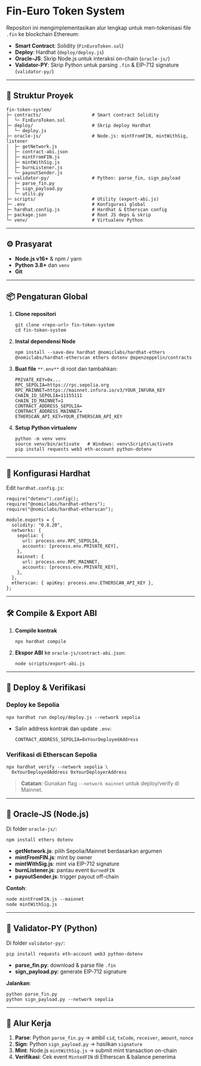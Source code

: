 # Fin-Euro Token System

Repositori ini mengimplementasikan alur lengkap untuk men-tokenisasi file `.fin` ke blockchain Ethereum:

- **Smart Contract**: Solidity (`FinEuroToken.sol`)
- **Deploy**: Hardhat (`deploy/deploy.js`)
- **Oracle-JS**: Skrip Node.js untuk interaksi on-chain (`oracle-js/`)
- **Validator-PY**: Skrip Python untuk parsing `.fin` & EIP-712 signature (`validator-py/`)

---

## 📁 Struktur Proyek

```
fin-token-system/
├─ contracts/                   # Smart contract Solidity
│  └─ FinEuroToken.sol
├─ deploy/                      # Skrip deploy Hardhat
│  └─ deploy.js
├─ oracle-js/                   # Node.js: mintFromFIN, mintWithSig, listener
│  ├─ getNetwork.js
│  ├─ contract-abi.json
│  ├─ mintFromFIN.js
│  ├─ mintWithSig.js
│  ├─ burnListener.js
│  └─ payoutSender.js
├─ validator-py/                # Python: parse_fin, sign_payload
│  ├─ parse_fin.py
│  ├─ sign_payload.py
│  └─ utils.py
├─ scripts/                     # Utility (export-abi.js)
├─ .env                         # Konfigurasi global
├─ hardhat.config.js            # Hardhat & Etherscan config
├─ package.json                 # Root JS deps & skrip
└─ venv/                        # Virtualenv Python
```

---

## ⚙️ Prasyarat

- **Node.js v16+** & npm / yarn
- **Python 3.8+** dan `venv`
- **Git**

---

## 📦 Pengaturan Global

1.  **Clone repositori**

    ```
    git clone <repo-url> fin-token-system
    cd fin-token-system
    ```

2.  **Instal dependensi Node**

    ```
    npm install --save-dev hardhat @nomiclabs/hardhat-ethers @nomiclabs/hardhat-etherscan ethers dotenv @openzeppelin/contracts
    ```

3.  **Buat file** `**.env**` di root dan tambahkan:

    ```
    PRIVATE_KEY=0x...
    RPC_SEPOLIA=https://rpc.sepolia.org
    RPC_MAINNET=https://mainnet.infura.io/v3/YOUR_INFURA_KEY
    CHAIN_ID_SEPOLIA=11155111
    CHAIN_ID_MAINNET=1
    CONTRACT_ADDRESS_SEPOLIA=
    CONTRACT_ADDRESS_MAINNET=
    ETHERSCAN_API_KEY=YOUR_ETHERSCAN_API_KEY
    ```

4.  **Setup Python virtualenv**

    ```
    python -m venv venv
    source venv/bin/activate   # Windows: venv\Scripts\activate
    pip install requests web3 eth-account python-dotenv
    ```

---

## 🔨 Konfigurasi Hardhat

Edit `hardhat.config.js`:

```
require("dotenv").config();
require("@nomiclabs/hardhat-ethers");
require("@nomiclabs/hardhat-etherscan");

module.exports = {
  solidity: "0.8.20",
  networks: {
    sepolia: {
      url: process.env.RPC_SEPOLIA,
      accounts: [process.env.PRIVATE_KEY],
    },
    mainnet: {
      url: process.env.RPC_MAINNET,
      accounts: [process.env.PRIVATE_KEY],
    },
  },
  etherscan: { apiKey: process.env.ETHERSCAN_API_KEY },
};
```

---

## 🛠 Compile & Export ABI

1.  **Compile kontrak**

    ```
    npx hardhat compile
    ```

2.  **Ekspor ABI** ke `oracle-js/contract-abi.json`:

    ```
    node scripts/export-abi.js
    ```

---

## 🚀 Deploy & Verifikasi

### Deploy ke Sepolia

```
npx hardhat run deploy/deploy.js --network sepolia
```

- Salin address kontrak dan update `.env`:

  ```
  CONTRACT_ADDRESS_SEPOLIA=0xYourDeployedAddress
  ```

### Verifikasi di Etherscan Sepolia

```
npx hardhat verify --network sepolia \
  0xYourDeployedAddress 0xYourDeployerAddress
```

> **Catatan**: Gunakan flag `--network mainnet` untuk deploy/verify di Mainnet.

---

## 🔑 Oracle-JS (Node.js)

Di folder `oracle-js/`:

```
npm install ethers dotenv
```

- **getNetwork.js**: pilih Sepolia/Mainnet berdasarkan argumen
- **mintFromFIN.js**: mint by owner
- **mintWithSig.js**: mint via EIP-712 signature
- **burnListener.js**: pantau event `BurnedFIN`
- **payoutSender.js**: trigger payout off-chain

**Contoh**:

```
node mintFromFIN.js --mainnet
node mintWithSig.js
```

---

## 🐍 Validator-PY (Python)

Di folder `validator-py/`:

```
pip install requests eth-account web3 python-dotenv
```

- **parse_fin.py**: download & parse file `.fin`
- **sign_payload.py**: generate EIP-712 signature

**Jalankan**:

```
python parse_fin.py
python sign_payload.py --network sepolia
```

---

## 🔄 Alur Kerja

1.  **Parse**: Python `parse_fin.py` → ambil `cid`, `txCode`, `receiver`, `amount`, `nonce`
2.  **Sign**: Python `sign_payload.py` → hasilkan `signature`
3.  **Mint**: Node.js `mintWithSig.js` → submit mint transaction on-chain
4.  **Verifikasi**: Cek event `MintedFIN` di Etherscan & balance penerima
